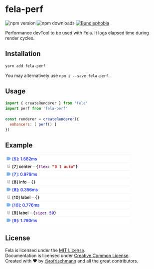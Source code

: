 # fela-perf

<img alt="npm version" src="https://badge.fury.io/js/fela-perf.svg"> <img alt="npm downloads" src="https://img.shields.io/npm/dm/fela-perf.svg"> <a href="https://bundlephobia.com/result?p=fela-perf@latest"><img alt="Bundlephobia" src="https://img.shields.io/bundlephobia/minzip/fela-perf.svg"></a>

Performance devTool to be used with Fela. It logs elapsed time during render cycles.

## Installation
```sh
yarn add fela-perf
```
You may alternatively use `npm i --save fela-perf`.

## Usage
```javascript
import { createRenderer } from 'fela'
import perf from 'fela-perf'

const renderer = createRenderer({
  enhancers: [ perf() ]
})
```

## Example
<img width="400" src="preview.png">

## License
Fela is licensed under the [MIT License](http://opensource.org/licenses/MIT).<br>
Documentation is licensed under [Creative Common License](http://creativecommons.org/licenses/by/4.0/).<br>
Created with ♥ by [@rofrischmann](http://rofrischmann.de) and all the great contributors.
